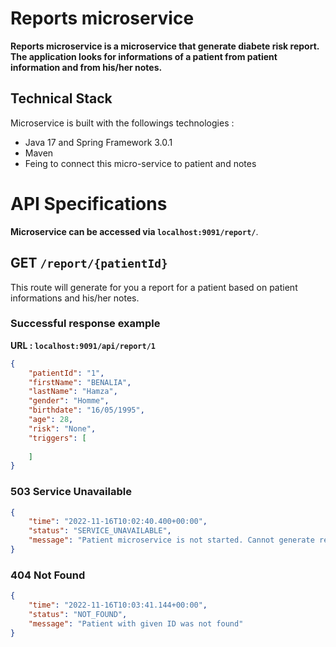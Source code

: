 # Reports microservice
**Reports microservice is a microservice that generate diabete risk report.
The application looks for informations of a patient from patient information and from his/her notes.**

## Technical Stack
Microservice is built with the followings technologies :
- Java 17 and Spring Framework 3.0.1
- Maven
- Feing to connect this micro-service to patient and notes


# API Specifications
**Microservice can be accessed via `localhost:9091/report/`**.

## **GET `/report/{patientId}`**
This route will generate for you a report for a patient based on patient informations and his/her notes.

### **Successful response example**
**URL : `localhost:9091/api/report/1`**
```json
{
    "patientId": "1",
    "firstName": "BENALIA",
    "lastName": "Hamza",
    "gender": "Homme",
    "birthdate": "16/05/1995",
    "age": 28,
    "risk": "None",
    "triggers": [
        
    ]
}
```

### **503 Service Unavailable**
```json
{
    "time": "2022-11-16T10:02:40.400+00:00",
    "status": "SERVICE_UNAVAILABLE",
    "message": "Patient microservice is not started. Cannot generate report."
}
```

### **404 Not Found**
```json
{
    "time": "2022-11-16T10:03:41.144+00:00",
    "status": "NOT_FOUND",
    "message": "Patient with given ID was not found"
}
```
